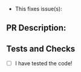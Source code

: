 - This fixes issue(s): <!-- #13, #15 and #16 for instance. Or ignore if you're adding new functionality -->

## PR Description:

<!-- Please describe what changes this PR introduces, a good example would be: https://github.com/archlinux/archinstall/pull/1377 -->

## Tests and Checks
- [ ] I have tested the code!<br>
  <!-- 
      After submitting your PR, an ISO can be downloaded below the PR description. After testing it you can check the box
      You can do manual tests too, like isolated function tests, just something!
  -->
